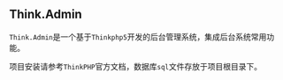Think.Admin
---

`Think.Admin`是一个基于`Thinkphp5`开发的后台管理系统，集成后台系统常用功能。


项目安装请参考`ThinkPHP`官方文档，数据库`sql`文件存放于项目根目录下。

